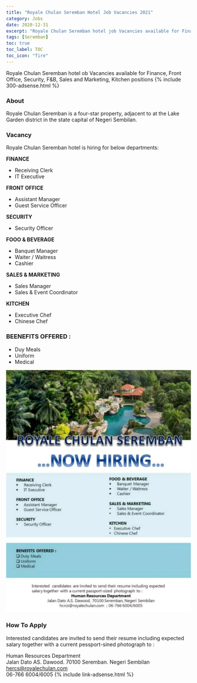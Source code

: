 ```yaml
---
title: "Royale Chulan Seremban Hotel Job Vacancies 2021" 
category: Jobs 
date: 2020-12-31
excerpt: "Royale Chulan Seremban hotel job Vacancies available for Finance, Front Office, Security, F&B, Sales and Marketing, Kitchen positions." 
tags: [Seremban] 
toc: true 
toc_label: TOC 
toc_icon: "fire" 
--- 
```


Royale Chulan Seremban hotel ob Vacancies available for Finance, Front Office, Security, F&B, Sales and Marketing, Kitchen positions
{% include 300-adsense.html %} 

### About
Royale Chulan Seremban is a four-star property, adjacent to at the Lake Garden district in the state capital of Negeri Sembilan.

### Vacancy
Royale Chulan Seremban hotel is hiring for below departments:

**FINANCE**
- Receiving Clerk
- IT Executive

**FRONT OFFICE**
- Assistant Manager
- Guest Service Officer

**SECURITY**
- Security Officer

**FOOO & BEVERAGE**
- Banquet Manager
- Waiter / Waitress
- Cashier

**SALES & MARKETING**
- Sales Manager
- Sales & Event Coordinator

**KITCHEN**
- Executive Chef
- Chinese Chef

### BEENEFITS OFFERED :
- Duy Meals
- Uniform
- Medical

![Royale Chulan Seremban Hotel Jobs Vacancies!](/assets/images/2020-12/royale-chulan-seremban-jobs-vacancies.jpg "Royale Chulan Seremban Hotel Jobs Vacancies")

### How To Apply
Interested candidates are invited to send their resume including expected salary together with a current pessport-sined photograph to :

Human Resources Department<br/>
Jalan Dato AS. Dawood. 70100 Seremban. Negeri Sembilan<br/>
hercs@royalechulan.com <br/>
06-766 6004/6005
{% include link-adsense.html %} 